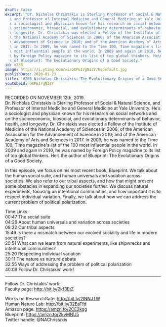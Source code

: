 ```yaml
---
draft: false
excerpt: "Dr. Nicholas Christakis is Sterling Professor of Social & Natural Science,\
  \ and Professor of Internal Medicine and General Medicine at Yale University. He\u2019\
  s a sociologist and physician known for his research on social networks and on the\
  \ socioeconomic, biosocial, and evolutionary determinants of behavior, health, and\
  \ longevity. Dr. Christakis was elected a Fellow of the Institute of Medicine of\
  \ the National Academy of Sciences in 2006; of the American Association for the\
  \ Advancement of Science in 2010; and of the American Academy of Arts and Sciences\
  \ in 2017. In 2009, he was named to the Time 100, Time magazine's list of the 100\
  \ most influential people in the world. In 2009 and again in 2010, he was named\
  \ by Foreign Policy magazine to its list of top global thinkers. He\u2019s the author\
  \ of Blueprint: The Evolutionary Origins of a Good Society."
id: e285
image: https://i.ytimg.com/vi/oXPE17gN1sY/hqdefault.jpg
publishDate: 2020-01-23
title: '#285 Nicholas Christakis: The Evolutionary Origins of a Good Society'
youtubeid: oXPE17gN1sY
---
```

RECORDED ON NOVEMBER 12th, 2019.  
Dr. Nicholas Christakis is Sterling Professor of Social & Natural Science, and Professor of Internal Medicine and General Medicine at Yale University. He’s a sociologist and physician known for his research on social networks and on the socioeconomic, biosocial, and evolutionary determinants of behavior, health, and longevity. Dr. Christakis was elected a Fellow of the Institute of Medicine of the National Academy of Sciences in 2006; of the American Association for the Advancement of Science in 2010; and of the American Academy of Arts and Sciences in 2017. In 2009, he was named to the Time 100, Time magazine's list of the 100 most influential people in the world. In 2009 and again in 2010, he was named by Foreign Policy magazine to its list of top global thinkers. He’s the author of Blueprint: The Evolutionary Origins of a Good Society.

In this episode, we focus on his most recent book, Blueprint. We talk about the human social suite, and human universals and variation across societies. We also refer to our tribal aspects, and how that might present some obstacles in expanding our societies further. We discuss natural experiments, focusing on intentional communities, and how important it is to respect individual variation. Finally, we talk about how we can address the current problem of political polarization.

Time Links:  
00:47  The social suite  
04:26  About human universals and variation across societies  
08:22  Our tribal aspects  
15:49  Is there a mismatch between our evolved sociality and life in modern societies?   
20:51  What can we learn from natural experiments, like shipwrecks and intentional communities?  
25:20  Respecting individual variation  
30:11  The nature vs nurture debate  
32:55  Ways of addressing the problem of political polarization  
40:09  Follow Dr. Christakis’ work!

---

Follow Dr. Christakis’ work:  
Faculty page: http://bit.ly/2kf3EtZ

Works on ResearchGate: http://bit.ly/2lNNJTW  
Human Nature Lab: http://bit.ly/32EaTfd  
Amazon page: https://amzn.to/2CE2kqg  
Blueprint: https://amzn.to/2kvMNU5  
Twitter handle: @NAChristakis

